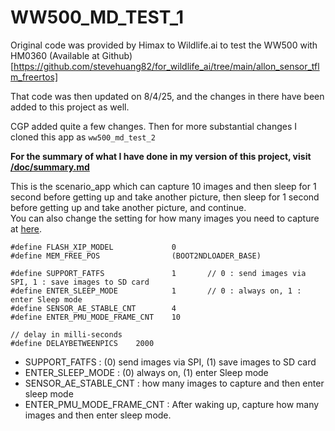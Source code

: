 # WW500_MD_TEST_1

Original code was provided by Himax to Wildlife.ai to test the WW500 with HM0360
(Available at Github)[https://github.com/stevehuang82/for_wildlife_ai/tree/main/allon_sensor_tflm_freertos]

That code was then updated on 8/4/25, and the changes in there have been added to this project as well.

CGP added quite a few changes. Then for more substantial changes I cloned this app as `ww500_md_test_2`

__For the summary of what I have done in my version of this project, visit [/doc/summary.md](./doc/summary.md)__

This is the scenario_app which can capture 10 images and then sleep for 1 second before getting up and take another picture, then sleep for 1 second before getting up and take another picture, and continue.  
You can also change the setting for how many images you need to capture at [here](https://github.com/HimaxWiseEyePlus/Seeed_Grove_Vision_AI_Module_V2/blob/main/EPII_CM55M_APP_S/app/scenario_app/allon_sensor_tflm_freertos/common_config.h#L24).

```
#define FLASH_XIP_MODEL             0
#define MEM_FREE_POS                (BOOT2NDLOADER_BASE)

#define SUPPORT_FATFS               1       // 0 : send images via SPI, 1 : save images to SD card
#define ENTER_SLEEP_MODE            1       // 0 : always on, 1 : enter Sleep mode
#define SENSOR_AE_STABLE_CNT		4
#define ENTER_PMU_MODE_FRAME_CNT	10

// delay in milli-seconds
#define DELAYBETWEENPICS	2000
```

- SUPPORT_FATFS : (0) send images via SPI, (1) save images to SD card
- ENTER_SLEEP_MODE : (0) always on, (1) enter Sleep mode
- SENSOR_AE_STABLE_CNT : how many images to capture and then enter sleep mode
- ENTER_PMU_MODE_FRAME_CNT : After waking up, capture how many images and then enter sleep mode.

